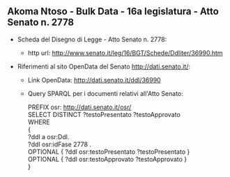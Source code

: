 ## Akoma Ntoso - Bulk Data - 16a legislatura - Atto Senato n. 2778 ##

* Scheda del Disegno di Legge - Atto Senato n. 2778:
	* http url: http://www.senato.it/leg/16/BGT/Schede/Ddliter/36990.htm

* Riferimenti al sito OpenData del Senato http://dati.senato.it/:
	* Link OpenData: http://dati.senato.it/ddl/36990
	* Query SPARQL per i documenti relativi all'Atto Senato:

        PREFIX osr: <http://dati.senato.it/osr/>  
		SELECT DISTINCT ?testoPresentato ?testoApprovato  
		WHERE  
		{  
		    ?ddl a osr:Ddl.  
		    ?ddl osr:idFase 2778 .  
		    OPTIONAL { ?ddl osr:testoPresentato ?testoPresentato }  
		    OPTIONAL { ?ddl osr:testoApprovato ?testoApprovato }  
		}
		